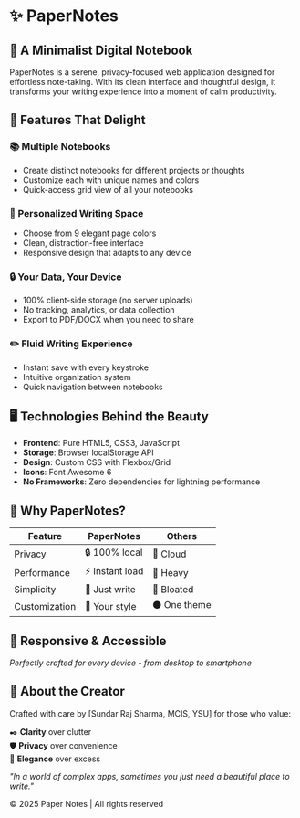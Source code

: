 # ✨ PaperNotes


## 🌟 A Minimalist Digital Notebook

PaperNotes is a serene, privacy-focused web application designed for effortless note-taking. With its clean interface and thoughtful design, it transforms your writing experience into a moment of calm productivity.

## 🎨 Features That Delight

### 📚 Multiple Notebooks
- Create distinct notebooks for different projects or thoughts
- Customize each with unique names and colors
- Quick-access grid view of all your notebooks

### 🎨 Personalized Writing Space
- Choose from 9 elegant page colors
- Clean, distraction-free interface
- Responsive design that adapts to any device

### 🔒 Your Data, Your Device
- 100% client-side storage (no server uploads)
- No tracking, analytics, or data collection
- Export to PDF/DOCX when you need to share

### ✏️ Fluid Writing Experience
- Instant save with every keystroke
- Intuitive organization system
- Quick navigation between notebooks

## 🖥️ Technologies Behind the Beauty

- **Frontend**: Pure HTML5, CSS3, JavaScript
- **Storage**: Browser localStorage API
- **Design**: Custom CSS with Flexbox/Grid
- **Icons**: Font Awesome 6
- **No Frameworks**: Zero dependencies for lightning performance

## 🎯 Why PaperNotes?

| Feature        | PaperNotes | Others |
|---------------|--------------|--------|
| Privacy       | 🔒 100% local | 📶 Cloud |
| Performance   | ⚡ Instant load | 🐢 Heavy |
| Simplicity    | 🎯 Just write | 🎪 Bloated |
| Customization | 🎨 Your style | ⚫ One theme |

## 📱 Responsive & Accessible

*Perfectly crafted for every device - from desktop to smartphone*

## 💌 About the Creator

Crafted with care by [Sundar Raj Sharma, MCIS, YSU] for those who value:  

✒️ **Clarity** over clutter  
🛡️ **Privacy** over convenience  
🎨 **Elegance** over excess  


*"In a world of complex apps, sometimes you just need a beautiful place to write."*


© 2025 Paper Notes | All rights reserved